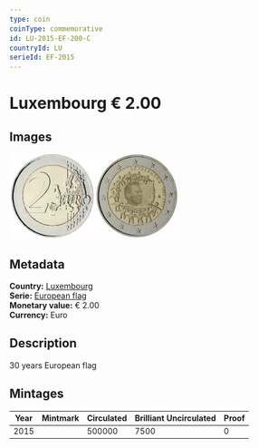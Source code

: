 ```yaml
---
type: coin
coinType: commemorative
id: LU-2015-EF-200-C
countryId: LU
serieId: EF-2015
---
```


# Luxembourg € 2.00

## Images

<img src="../../Images/common-2007-200.webp" height="150" alt="Front image"><img src="Images/LU-2015-200.webp" height="150" alt="Back image">

## Metadata

**Country:** [Luxembourg](../../Countries/Luxembourg/index.md)\
**Serie:** [European flag](index.md)\
**Monetary value:** € 2.00\
**Currency:** Euro

## Description

30 years European flag

## Mintages

| Year | Mintmark | Circulated | Brilliant Uncirculated | Proof |
| ---- | -------- | ---------- | ---------------------- | ----- |
| 2015 |          | 500000     | 7500                   | 0     |
